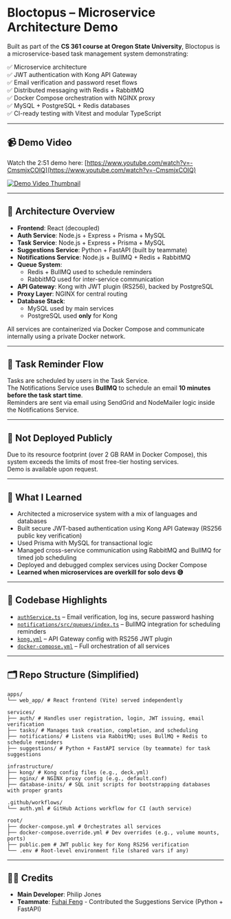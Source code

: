 # Bloctopus – Microservice Architecture Demo

Built as part of the **CS 361 course at Oregon State University**, Bloctopus is a microservice-based task management system demonstrating:

✅ Microservice architecture  
✅ JWT authentication with Kong API Gateway  
✅ Email verification and password reset flows  
✅ Distributed messaging with Redis + RabbitMQ  
✅ Docker Compose orchestration with NGINX proxy  
✅ MySQL + PostgreSQL + Redis databases  
✅ CI-ready testing with Vitest and modular TypeScript

---

## 📹 Demo Video

Watch the 2:51 demo here: [https://www.youtube.com/watch?v=-CmsmjxCOIQ](https://www.youtube.com/watch?v=-CmsmjxCOIQ)

[![Demo Video Thumbnail](https://img.youtube.com/vi/-CmsmjxCOIQ/0.jpg)](https://www.youtube.com/watch?v=-CmsmjxCOIQ)

---

## 🧱 Architecture Overview

- **Frontend**: React (decoupled)
- **Auth Service**: Node.js + Express + Prisma + MySQL  
- **Task Service**: Node.js + Express + Prisma + MySQL  
- **Suggestions Service**: Python + FastAPI (built by teammate)  
- **Notifications Service**: Node.js + BullMQ + Redis + RabbitMQ  
- **Queue System**: 
  - Redis + BullMQ used to schedule reminders  
  - RabbitMQ used for inter-service communication  
- **API Gateway**: Kong with JWT plugin (RS256), backed by PostgreSQL  
- **Proxy Layer**: NGINX for central routing  
- **Database Stack**:
  - MySQL used by main services
  - PostgreSQL used **only** for Kong

All services are containerized via Docker Compose and communicate internally using a private Docker network.

---

## 🔔 Task Reminder Flow

Tasks are scheduled by users in the Task Service.  
The Notifications Service uses **BullMQ** to schedule an email **10 minutes before the task start time**.  
Reminders are sent via email using SendGrid and NodeMailer logic inside the Notifications Service.

---

## 🚫 Not Deployed Publicly

Due to its resource footprint (over 2 GB RAM in Docker Compose), this system exceeds the limits of most free-tier hosting services.  
Demo is available upon request.

---

## 🧠 What I Learned

- Architected a microservice system with a mix of languages and databases
- Built secure JWT-based authentication using Kong API Gateway (RS256 public key verification)
- Used Prisma with MySQL for transactional logic
- Managed cross-service communication using RabbitMQ and BullMQ for timed job scheduling
- Deployed and debugged complex services using Docker Compose
- **Learned when microservices are overkill for solo devs 😅**

---

## 📁 Codebase Highlights

- [`authService.ts`](./services/auth/src/services/authService.ts) – Email verification, log ins, secure password hashing
- [`notifications/src/queues/index.ts`](./services/notifications/src/queues/index.ts) – BullMQ integration for scheduling reminders
- [`kong.yml`](./infrastructure/kong/deck.yaml) – API Gateway config with RS256 JWT plugin
- [`docker-compose.yml`](./docker-compose.yml) – Full orchestration of all services

---

## 🗂️ Repo Structure (Simplified)
```plaintext
apps/
└── web_app/ # React frontend (Vite) served independently

services/
├── auth/ # Handles user registration, login, JWT issuing, email verification
├── tasks/ # Manages task creation, completion, and scheduling
├── notifications/ # Listens via RabbitMQ; uses BullMQ + Redis to schedule reminders
├── suggestions/ # Python + FastAPI service (by teammate) for task suggestions

infrastructure/
├── kong/ # Kong config files (e.g., deck.yml)
├── nginx/ # NGINX proxy config (e.g., default.conf)
├── database-inits/ # SQL init scripts for bootstrapping databases with proper grants

.github/workflows/
└── auth.yml # GitHub Actions workflow for CI (auth service)

root/
├── docker-compose.yml # Orchestrates all services
├── docker-compose.override.yml # Dev overrides (e.g., volume mounts, ports)
├── public.pem # JWT public key for Kong RS256 verification
└── .env # Root-level environment file (shared vars if any)
```

---

## 🧑‍💻 Credits

- **Main Developer**: Philip Jones  
- **Teammate**: [Fuhai Feng](https://github.com/FuhaiFeng) - Contributed the Suggestions Service (Python + FastAPI)
